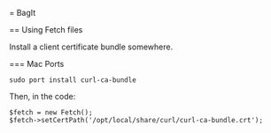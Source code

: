 = BagIt

== Using Fetch files

Install a client certificate bundle somewhere.

=== Mac Ports

`sudo port install curl-ca-bundle`

Then, in the code:

    $fetch = new Fetch();
    $fetch->setCertPath('/opt/local/share/curl/curl-ca-bundle.crt');
